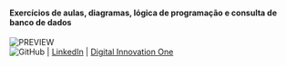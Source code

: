 #### Exercícios de aulas, diagramas, lógica de programação e consulta de banco de dados
![PREVIEW](https://raw.githubusercontent.com/andreriffen/IFSC_Stuff/main/diagramaClasseJPG.jpg)
<br>
![GitHub](https://github.com/andreriffen) | [LinkedIn](https://www.linkedin.com/in/andre-gbf/) | [Digital Innovation One](https://web.dio.me/users/andreriffen6)
